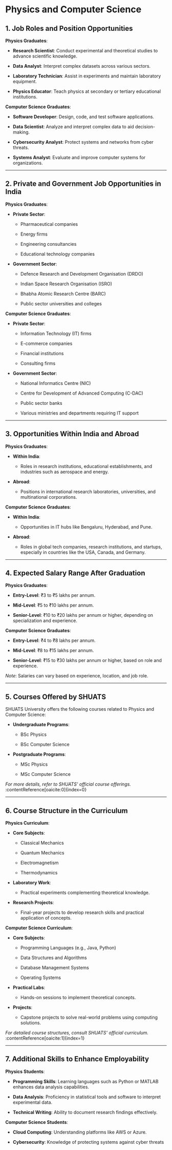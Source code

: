 # Physics and Computer Science

## 1. Job Roles and Position Opportunities

**Physics Graduates**:

- **Research Scientist**: Conduct experimental and theoretical studies to advance scientific knowledge.

- **Data Analyst**: Interpret complex datasets across various sectors.

- **Laboratory Technician**: Assist in experiments and maintain laboratory equipment.

- **Physics Educator**: Teach physics at secondary or tertiary educational institutions.

**Computer Science Graduates**:

- **Software Developer**: Design, code, and test software applications.

- **Data Scientist**: Analyze and interpret complex data to aid decision-making.

- **Cybersecurity Analyst**: Protect systems and networks from cyber threats.

- **Systems Analyst**: Evaluate and improve computer systems for organizations.

---

## 2. Private and Government Job Opportunities in India

**Physics Graduates**:

- **Private Sector**:

  - Pharmaceutical companies

  - Energy firms

  - Engineering consultancies

  - Educational technology companies

- **Government Sector**:

  - Defence Research and Development Organisation (DRDO)

  - Indian Space Research Organisation (ISRO)

  - Bhabha Atomic Research Centre (BARC)

  - Public sector universities and colleges

**Computer Science Graduates**:

- **Private Sector**:

  - Information Technology (IT) firms

  - E-commerce companies

  - Financial institutions

  - Consulting firms

- **Government Sector**:

  - National Informatics Centre (NIC)

  - Centre for Development of Advanced Computing (C-DAC)

  - Public sector banks

  - Various ministries and departments requiring IT support

---

## 3. Opportunities Within India and Abroad

**Physics Graduates**:

- **Within India**:

  - Roles in research institutions, educational establishments, and industries such as aerospace and energy.

- **Abroad**:

  - Positions in international research laboratories, universities, and multinational corporations.

**Computer Science Graduates**:

- **Within India**:

  - Opportunities in IT hubs like Bengaluru, Hyderabad, and Pune.

- **Abroad**:

  - Roles in global tech companies, research institutions, and startups, especially in countries like the USA, Canada, and Germany.

---

## 4. Expected Salary Range After Graduation

**Physics Graduates**:

- **Entry-Level**: ₹3 to ₹5 lakhs per annum.

- **Mid-Level**: ₹5 to ₹10 lakhs per annum.

- **Senior-Level**: ₹10 to ₹20 lakhs per annum or higher, depending on specialization and experience.

**Computer Science Graduates**:

- **Entry-Level**: ₹4 to ₹8 lakhs per annum.

- **Mid-Level**: ₹8 to ₹15 lakhs per annum.

- **Senior-Level**: ₹15 to ₹30 lakhs per annum or higher, based on role and experience.

*Note*: Salaries can vary based on experience, location, and job role.

---

## 5. Courses Offered by SHUATS

SHUATS University offers the following courses related to Physics and Computer Science:

- **Undergraduate Programs**:

  - BSc Physics

  - BSc Computer Science

- **Postgraduate Programs**:

  - MSc Physics

  - MSc Computer Science

*For more details, refer to SHUATS' official course offerings.* :contentReference[oaicite:0]{index=0}

---

## 6. Course Structure in the Curriculum

**Physics Curriculum**:

- **Core Subjects**:

  - Classical Mechanics

  - Quantum Mechanics

  - Electromagnetism

  - Thermodynamics

- **Laboratory Work**:

  - Practical experiments complementing theoretical knowledge.

- **Research Projects**:

  - Final-year projects to develop research skills and practical application of concepts.

**Computer Science Curriculum**:

- **Core Subjects**:

  - Programming Languages (e.g., Java, Python)

  - Data Structures and Algorithms

  - Database Management Systems

  - Operating Systems

- **Practical Labs**:

  - Hands-on sessions to implement theoretical concepts.

- **Projects**:

  - Capstone projects to solve real-world problems using computing solutions.

*For detailed course structures, consult SHUATS' official curriculum.* :contentReference[oaicite:1]{index=1}

---

## 7. Additional Skills to Enhance Employability

**Physics Students**:

- **Programming Skills**: Learning languages such as Python or MATLAB enhances data analysis capabilities.

- **Data Analysis**: Proficiency in statistical tools and software to interpret experimental data.

- **Technical Writing**: Ability to document research findings effectively.

**Computer Science Students**:

- **Cloud Computing**: Understanding platforms like AWS or Azure.

- **Cybersecurity**: Knowledge of protecting systems against cyber threats